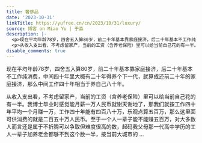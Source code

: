 ```yaml
---
title: 奢侈品
date: '2023-10-31'
linkTitle: https://yufree.cn/cn/2023/10/31/luxury/
source: 博客 on Miao Yu | 于淼
description: |-
  <p>现在平均年龄78岁，四舍五入算80岁，前二十年基本靠家庭接济，后二十年基本不工作纯消费，中间四十年里大概有二十年得养个下一代，就算成还前二十年的家庭接济，那么中间工作四十年相当于养自己八十年。</p>
  <p>从收入支出看，不考虑留家产，当前的工资（含养老保险）里可以给当前自己花的有一半。我博士毕业时感觉能月薪一万人民币就谢天谢地了，那我们就按工作四十年平均一个月赚一万，工作四十年能有四百八十万，乐观点算五百万，那么这里面可供消费的就是二百五十万人民币。至于一个人一辈子能不能赚五百万，对大多数人而言还是属于不折腾可以争取但难度很高的数，起码我父母那一代高中学历的工人一辈子加养老金都够不到这个数一半，按当前大城市的 ...
disable_comments: true
---
```

<p>现在平均年龄78岁，四舍五入算80岁，前二十年基本靠家庭接济，后二十年基本不工作纯消费，中间四十年里大概有二十年得养个下一代，就算成还前二十年的家庭接济，那么中间工作四十年相当于养自己八十年。</p>
<p>从收入支出看，不考虑留家产，当前的工资（含养老保险）里可以给当前自己花的有一半。我博士毕业时感觉能月薪一万人民币就谢天谢地了，那我们就按工作四十年平均一个月赚一万，工作四十年能有四百八十万，乐观点算五百万，那么这里面可供消费的就是二百五十万人民币。至于一个人一辈子能不能赚五百万，对大多数人而言还是属于不折腾可以争取但难度很高的数，起码我父母那一代高中学历的工人一辈子加养老金都够不到这个数一半，按当前大城市的 ...
